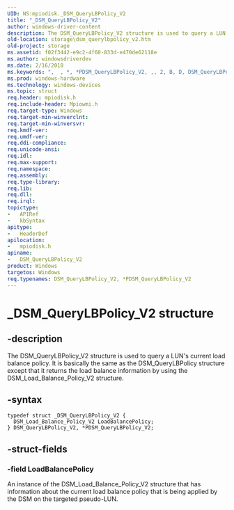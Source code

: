 ```yaml
---
UID: NS:mpiodisk._DSM_QueryLBPolicy_V2
title: "_DSM_QueryLBPolicy_V2"
author: windows-driver-content
description: The DSM_QueryLBPolicy_V2 structure is used to query a LUN's current load balance policy. It is basically the same as the DSM_QueryLBPolicy structure except that it returns the load balance information by using the DSM_Load_Balance_Policy_V2 structure.
old-location: storage\dsm_querylbpolicy_v2.htm
old-project: storage
ms.assetid: f02f3442-e9c2-4f60-833d-e470de62118e
ms.author: windowsdriverdev
ms.date: 2/16/2018
ms.keywords: ",  , *, *PDSM_QueryLBPolicy_V2, ,, 2, B, D, DSM_QueryLBPolicy_V2, DSM_QueryLBPolicy_V2 structure [Storage Devices], L, M, P, PDSM_QueryLBPolicy_V2, PDSM_QueryLBPolicy_V2 structure pointer [Storage Devices], Q, S, V, _, _DSM_QueryLBPolicy_V2, c, e, i, l, mpiodisk/DSM_QueryLBPolicy_V2, mpiodisk/PDSM_QueryLBPolicy_V2, o, r, storage.dsm_querylbpolicy_v2, structs-scsibus_ea429f47-a439-433a-962e-2ce334aa7498.xml, u, y"
ms.prod: windows-hardware
ms.technology: windows-devices
ms.topic: struct
req.header: mpiodisk.h
req.include-header: Mpiowmi.h
req.target-type: Windows
req.target-min-winverclnt: 
req.target-min-winversvr: 
req.kmdf-ver: 
req.umdf-ver: 
req.ddi-compliance: 
req.unicode-ansi: 
req.idl: 
req.max-support: 
req.namespace: 
req.assembly: 
req.type-library: 
req.lib: 
req.dll: 
req.irql: 
topictype:
-	APIRef
-	kbSyntax
apitype:
-	HeaderDef
apilocation:
-	mpiodisk.h
apiname:
-	DSM_QueryLBPolicy_V2
product: Windows
targetos: Windows
req.typenames: DSM_QueryLBPolicy_V2, *PDSM_QueryLBPolicy_V2
---
```


# _DSM_QueryLBPolicy_V2 structure


## -description


The DSM_QueryLBPolicy_V2 structure is used to query a LUN's current load balance policy. It is basically the same as the DSM_QueryLBPolicy structure except that it returns the load balance information by using the DSM_Load_Balance_Policy_V2 structure.


## -syntax


````
typedef struct _DSM_QueryLBPolicy_V2 {
  DSM_Load_Balance_Policy_V2 LoadBalancePolicy;
} DSM_QueryLBPolicy_V2, *PDSM_QueryLBPolicy_V2;
````


## -struct-fields




### -field LoadBalancePolicy

An instance of the DSM_Load_Balance_Policy_V2 structure that has information about the current load balance policy that is being applied by the DSM on the targeted pseudo-LUN.

